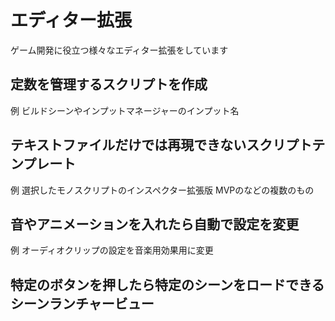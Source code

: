 # エディター拡張
ゲーム開発に役立つ様々なエディター拡張をしています

## 定数を管理するスクリプトを作成
例
ビルドシーンやインプットマネージャーのインプット名

## テキストファイルだけでは再現できないスクリプトテンプレート
例
選択したモノスクリプトのインスペクター拡張版
MVPのなどの複数のもの

## 音やアニメーションを入れたら自動で設定を変更
例
オーディオクリップの設定を音楽用効果用に変更

## 特定のボタンを押したら特定のシーンをロードできるシーンランチャービュー
